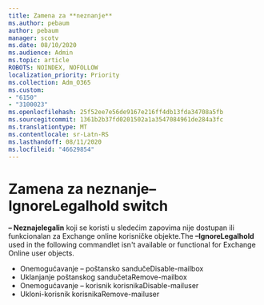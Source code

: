 ```yaml
---
title: Zamena za **neznanje**
ms.author: pebaum
author: pebaum
manager: scotv
ms.date: 08/10/2020
ms.audience: Admin
ms.topic: article
ROBOTS: NOINDEX, NOFOLLOW
localization_priority: Priority
ms.collection: Adm_O365
ms.custom:
- "6150"
- "3100023"
ms.openlocfilehash: 25f52ee7e56de9167e216ff4db13fda34708a5fb
ms.sourcegitcommit: 1361b2b37fd0201502a1a3547084961de284a3fc
ms.translationtype: MT
ms.contentlocale: sr-Latn-RS
ms.lasthandoff: 08/11/2020
ms.locfileid: "46629854"
---
```

# <a name="ignorelegalhold-switch"></a><span data-ttu-id="4a91e-102">Zamena za **neznanje**</span><span class="sxs-lookup"><span data-stu-id="4a91e-102">**–IgnoreLegalhold** switch</span></span>

<span data-ttu-id="4a91e-103">**– Neznajelegalin** koji se koristi u sledećim zapovima nije dostupan ili funkcionalan za Exchange online korisničke objekte.</span><span class="sxs-lookup"><span data-stu-id="4a91e-103">The **–IgnoreLegalhold** used in the following commandlet isn't available or functional for Exchange Online user objects.</span></span>

- <span data-ttu-id="4a91e-104">Onemogućavanje – poštansko sanduče</span><span class="sxs-lookup"><span data-stu-id="4a91e-104">Disable-mailbox</span></span>
- <span data-ttu-id="4a91e-105">Uklanjanje poštanskog sandučeta</span><span class="sxs-lookup"><span data-stu-id="4a91e-105">Remove-mailbox</span></span>
- <span data-ttu-id="4a91e-106">Onemogućavanje – korisnik korisnika</span><span class="sxs-lookup"><span data-stu-id="4a91e-106">Disable-mailuser</span></span>
- <span data-ttu-id="4a91e-107">Ukloni-korisnik korisnika</span><span class="sxs-lookup"><span data-stu-id="4a91e-107">Remove-mailuser</span></span>